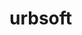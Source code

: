 # urbsoft
<!-- {
   "WEB-title": "URBSoft.PRO - We create memorable digital experience",
   "header-title_1Line": "International",
   "header-title_2Line": "software",
   "header-title_3Line": "development",
   "header-title_4Line": "company",
   "header_content": "We create market-leading software by building the world's finest software",
   "header_ case": "Case",
   "erth_img-title": "Ukraine, Lviv",
   "aboutUs_title": "About us",
   "about_us_content-span": "URBsoft",
   "about_us_content": "- is a team of young and ambitious people who will help you look at your product with new eyes!",
   "about_us_content-subtitle": "We are here to develop for you a quality product that will take your business to a whole new level. We work and improve every day so that the difference between expectation and reality is minimal",
   "advantages_title":"What's important to us?",
   "advantages_subtitle": "Our values",
   "advantages-efficiency": "Efficiency",
   "advantages-efficiency_subtitle": "We work in the shortest possible time",
   "advantages-trust": "Trust",
   "advantages-trust_subtitle": "We work for the future, trust and long-term cooperation",
   "advantages-quality":"Quality",
   "advantages-quality_subtitle":"Quality is the key to our success",
   "services_titel":"Our services",
   "service_subtitle":" We provide a full range of various services!",
   "service-UI/UX":"UI/UX Design",
   "service-UI/UX_subtitle":"Quality user interface design is the most important step in attracting the customer's attention",
   "service-DevOps":"DevOps",
   "service-DevOps_subtitle":"Efficient work of all aspects of creating web and mobile applications",
   "service-Web":"Web Development",
   "service-Web_sutitle":"We develop and launch your project",
   "service-App":"App Development",
   "service-App_subtitle":"Mobile apps are the main way and everyday way to communicate with your audience",
   "slaider_title":"Recent works",
   "slaider_subtitle":"It is important for us to accurately reflect your expectations and our ideas",
   "slider-carRental":"corporate website for car rental",
   "":"",
} -->